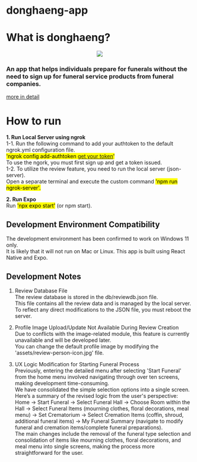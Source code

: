﻿# donghaeng-app

# What is donghaeng?
<p align="center">
<img src="https://github.com/jaewonyeee/donghaeng-app/assets/129675209/0cc863ad-813c-4bfe-adb4-a05c4a2acb8e">
</p>

### An app that helps individuals prepare for funerals without the need to sign up for funeral service products from funeral companies.
[more in detail](https://sites.google.com/view/donghaengapp?usp=sharing)


# How to run<br>
**1. Run Local Server using ngrok<br>**
1-1. Run the following command to add your authtoken to the default ngrok.yml configuration file. <br><mark>'ngrok config add-authtoken [get your token](https://dashboard.ngrok.com/get-started/setup/windows)'</mark><br> To use the ngork, you must first sign up and get a token issued. <br>
1-2. To utilize the review feature, you need to run the local server (json-server). <br>Open a separate terminal and execute the custom command <mark>'npm run ngrok-server'.</mark> <br>

**2. Run Expo<br>**
Run <mark>'npx expo start'</mark> (or npm start).

## Development Environment Compatibility
The development environment has been confirmed to work on Windows 11 only.<br> It is likely that it will not run on Mac or Linux. This app is built using React Native and Expo.


## Development Notes

1. Review Database File<br>
The review database is stored in the db/reviewdb.json file. <br>This file contains all the review data and is managed by the local server. <br>To reflect any direct modifications to the JSON file, you must reboot the server.

2. Profile Image Upload/Update Not Available During Review Creation<br>
Due to conflicts with the image-related module, this feature is currently unavailable and will be developed later. <br>You can change the default profile image by modifying the 'assets/review-person-icon.jpg' file.

3. UX Logic Modification for Starting Funeral Process<br>
Previously, entering the detailed menu after selecting 'Start Funeral' from the home menu involved navigating through over ten screens, making development time-consuming.<br> We have consolidated the simple selection options into a single screen. <br>Here’s a summary of the revised logic from the user's perspective:
Home -> Start Funeral -> Select Funeral Hall -> Choose Room within the Hall -> Select Funeral Items (mourning clothes, floral decorations, meal menu) -> Set Crematorium -> Select Cremation Items (coffin, shroud, additional funeral items) -> My Funeral Summary (navigate to modify funeral and cremation items/complete funeral preparations).<br>
The main changes include the removal of the funeral type selection and consolidation of items like mourning clothes, floral decorations, and meal menu into single screens, making the process more straightforward for the user.
